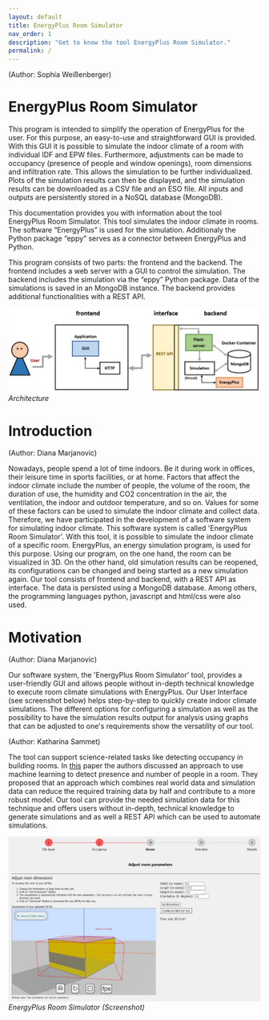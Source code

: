 ```yaml
---
layout: default
title: EnergyPlus Room Simulator
nav_order: 1
description: "Get to know the tool EnergyPlus Room Simulator."
permalink: /
---
```


(Author: Sophia Weißenberger) 
# EnergyPlus Room Simulator

This program is intended to simplify the operation of EnergyPlus for the user. For this purpose, an easy-to-use and straightforward GUI is provided. With this GUI it is possible to simulate the indoor climate of a room with individual IDF and EPW files. Furthermore, adjustments can be made to occupancy (presence of people and window openings), room dimensions and infiltration rate. This allows the simulation to be further individualized. Plots of the simulation results can then be displayed, and the simulation results can be downloaded as a CSV file and an ESO file. All inputs and outputs are persistently stored in a NoSQL database (MongoDB).

This documentation provides you with information about the tool EnergyPlus Room Simulator. This tool simulates the indoor climate in rooms. The software “EnergyPlus” is used for the simulation. Additionaly the Python package “eppy” serves as a connector between EnergyPlus and Python.

This program consists of two parts: the frontend and the backend. The frontend includes a web server with a GUI to control the simulation. The backend includes the simulation via the “eppy” Python package. Data of the simulations is saved in an MongoDB instance. The backend provides additional functionalities with a REST API.

![Architecture](images/Architecture.jpg)
*Architecture*


# Introduction
(Author: Diana Marjanovic) 

Nowadays, people spend a lot of time indoors. Be it during work in offices, their leisure time in sports facilities, or at home. Factors that affect the indoor climate include the number of people, the volume of the room, the duration of use, the humidity and CO2 concentration in the air, the ventilation, the indoor and outdoor temperature, and so on. Values for some of these factors can be used to simulate the indoor climate and collect data. Therefore, we have participated in the development of a software system for simulating indoor climate. This software system is called 'EnergyPlus Room Simulator'. With this tool, it is possible to simulate the indoor climate of a specific room. EnergyPlus, an energy simulation program, is used for this purpose. Using our program, on the one hand, the room can be visualized in 3D. On the other hand, old simulation results can be reopened, its configurations can be changed and being started as a new simulation again. Our tool consists of frontend and backend, with a REST API as interface. The data is persisted using a MongoDB database. Among others, the programming languages python, javascript and html/css were also used.

# Motivation
(Author: Diana Marjanovic) 

Our software system, the 'EnergyPlus Room Simulator' tool, provides a user-friendly GUI and allows people without in-depth technical knowledge to execute room climate simulations with EnergyPlus. Our User Interface (see screenshot below) helps step-by-step to quickly create indoor climate simulations. The different options for configuring a simulation as well as the possibility to have the simulation results output for analysis using graphs that can be adjusted to one's requirements show the versatility of our tool.

(Author: Katharina Sammet)

The tool can support science-related tasks like detecting occupancy in building rooms. In [this](https://dl.acm.org/doi/10.1145/3408308.3431124) paper the authors discussed an approach to use machine learning to detect presence and number of people in a room. They proposed that an approach which combines real world data and simulation data can reduce the required training data by half and contribute to a more robust model. Our tool can provide the needed simulation data for this technique and offers users without in-depth, technical knowledge to generate simulations and as well a REST API which can be used to automate simulations. 

![Screenshot](images/Room.jpg)
*EnergyPlus Room Simulator (Screenshot)*
